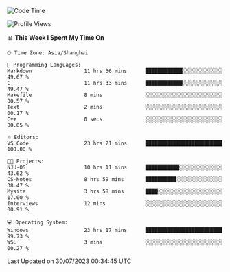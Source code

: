 <!--START_SECTION:waka-->
![Code Time](http://img.shields.io/badge/Code%20Time-1%2C088%20hrs%2042%20mins-blue)

![Profile Views](http://img.shields.io/badge/Profile%20Views-1-blue)

📊 **This Week I Spent My Time On** 

```text
🕑︎ Time Zone: Asia/Shanghai

💬 Programming Languages: 
Markdown                 11 hrs 36 mins      ████████████░░░░░░░░░░░░░   49.67 % 
C                        11 hrs 33 mins      ████████████░░░░░░░░░░░░░   49.47 % 
Makefile                 8 mins              ░░░░░░░░░░░░░░░░░░░░░░░░░   00.57 % 
Text                     2 mins              ░░░░░░░░░░░░░░░░░░░░░░░░░   00.17 % 
C++                      0 secs              ░░░░░░░░░░░░░░░░░░░░░░░░░   00.05 % 

🔥 Editors: 
VS Code                  23 hrs 21 mins      █████████████████████████   100.00 % 

🐱‍💻 Projects: 
NJU-OS                   10 hrs 11 mins      ███████████░░░░░░░░░░░░░░   43.62 % 
CS-Notes                 8 hrs 59 mins       ██████████░░░░░░░░░░░░░░░   38.47 % 
Mysite                   3 hrs 58 mins       ████░░░░░░░░░░░░░░░░░░░░░   17.00 % 
Interviews               12 mins             ░░░░░░░░░░░░░░░░░░░░░░░░░   00.91 % 

💻 Operating System: 
Windows                  23 hrs 17 mins      █████████████████████████   99.73 % 
WSL                      3 mins              ░░░░░░░░░░░░░░░░░░░░░░░░░   00.27 % 
```


 Last Updated on 30/07/2023 00:34:45 UTC
<!--END_SECTION:waka-->